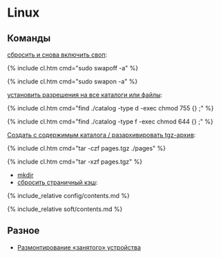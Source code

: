 # Linux

## Команды

[сбросить и снова включить своп](swap):

{% include cl.htm cmd="sudo swapoff -a" %}

{% include cl.htm cmd="sudo swapon -a" %}

[установить разрешения на все каталоги или файлы](command/chmod_chown_r):

{% include cl.htm cmd="find ./catalog -type d -exec chmod 755 {} \;" %}

{% include cl.htm cmd="find ./catalog -type f -exec chmod 644 {} \;" %}

[Создать с содержимым каталога / разархивировать tgz-архив](command/tar):

{% include cl.htm cmd="tar -czf pages.tgz ./pages" %}

{% include cl.htm cmd="tar -xzf pages.tgz" %}

- [mkdir](command/mkdir)
- [сбросить страничный кэш](https://losst.ru/kak-osvobodit-pamyat-linux):

{% include_relative config/contents.md %}

{% include_relative soft/contents.md %}

## Разное

- [Размонтирование «занятого» устройства](https://p0vidl0.info/razmontirovanie-zanyatogo-ustrojstva.html)
